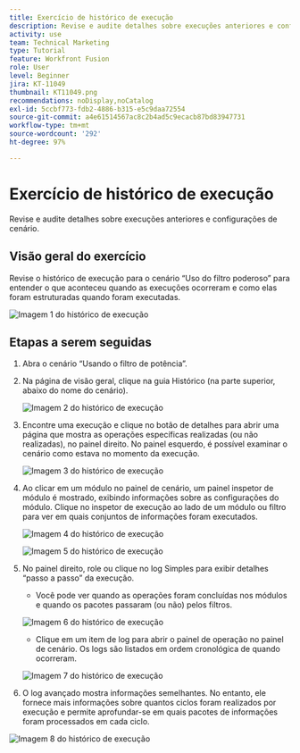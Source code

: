 ```yaml
---
title: Exercício de histórico de execução
description: Revise e audite detalhes sobre execuções anteriores e configurações de cenário.
activity: use
team: Technical Marketing
type: Tutorial
feature: Workfront Fusion
role: User
level: Beginner
jira: KT-11049
thumbnail: KT11049.png
recommendations: noDisplay,noCatalog
exl-id: 5ccbf773-fdb2-4886-b315-e5c9daa72554
source-git-commit: a4e61514567ac8c2b4ad5c9ecacb87bd83947731
workflow-type: tm+mt
source-wordcount: '292'
ht-degree: 97%

---
```


# Exercício de histórico de execução

Revise e audite detalhes sobre execuções anteriores e configurações de cenário.

## Visão geral do exercício

Revise o histórico de execução para o cenário “Uso do filtro poderoso” para entender o que aconteceu quando as execuções ocorreram e como elas foram estruturadas quando foram executadas.

![Imagem 1 do histórico de execução](../12-exercises/assets/execution-history-walkthrough-1.png)

## Etapas a serem seguidas

1. Abra o cenário “Usando o filtro de potência”.
1. Na página de visão geral, clique na guia Histórico (na parte superior, abaixo do nome do cenário).

   ![Imagem 2 do histórico de execução](../12-exercises/assets/execution-history-walkthrough-2.png)

1. Encontre uma execução e clique no botão de detalhes para abrir uma página que mostra as operações específicas realizadas (ou não realizadas), no painel direito. No painel esquerdo, é possível examinar o cenário como estava no momento da execução.

   ![Imagem 3 do histórico de execução](../12-exercises/assets/execution-history-walkthrough-3.png)

1. Ao clicar em um módulo no painel de cenário, um painel inspetor de módulo é mostrado, exibindo informações sobre as configurações do módulo. Clique no inspetor de execução ao lado de um módulo ou filtro para ver em quais conjuntos de informações foram executados.

   ![Imagem 4 do histórico de execução](../12-exercises/assets/execution-history-walkthrough-4.png)

   ![Imagem 5 do histórico de execução](../12-exercises/assets/execution-history-walkthrough-5.png)


1. No painel direito, role ou clique no log Simples para exibir detalhes “passo a passo” da execução.

   + Você pode ver quando as operações foram concluídas nos módulos e quando os pacotes passaram (ou não) pelos filtros.

   ![Imagem 6 do histórico de execução](../12-exercises/assets/execution-history-walkthrough-6.png)

   + Clique em um item de log para abrir o painel de operação no painel de cenário. Os logs são listados em ordem cronológica de quando ocorreram.


   ![Imagem 7 do histórico de execução](../12-exercises/assets/execution-history-walkthrough-7.png)


1. O log avançado mostra informações semelhantes. No entanto, ele fornece mais informações sobre quantos ciclos foram realizados por execução e permite aprofundar-se em quais pacotes de informações foram processados em cada ciclo.

![Imagem 8 do histórico de execução](../12-exercises/assets/execution-history-walkthrough-8.png)
